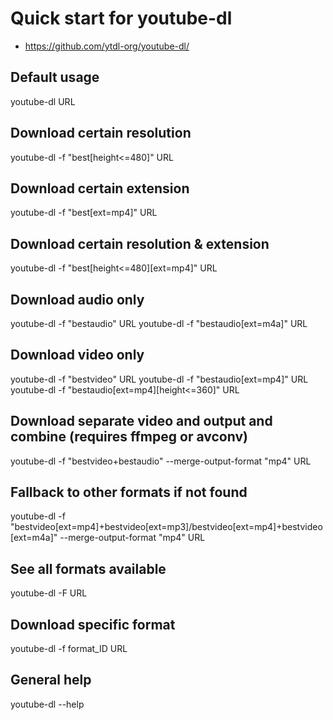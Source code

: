 # Quick start for youtube-dl
- https://github.com/ytdl-org/youtube-dl/

## Default usage
youtube-dl URL

## Download certain resolution
youtube-dl -f "best[height<=480]" URL

## Download certain extension
youtube-dl -f "best[ext=mp4]" URL

## Download certain resolution & extension
youtube-dl -f "best[height<=480][ext=mp4]" URL

## Download audio only
youtube-dl -f "bestaudio" URL
youtube-dl -f "bestaudio[ext=m4a]" URL

## Download video only
youtube-dl -f "bestvideo" URL
youtube-dl -f "bestaudio[ext=mp4]" URL
youtube-dl -f "bestaudio[ext=mp4][height<=360]" URL

## Download separate video and output and combine (requires ffmpeg or avconv)
youtube-dl -f "bestvideo+bestaudio" --merge-output-format "mp4" URL

## Fallback to other formats if not found
youtube-dl -f "bestvideo[ext=mp4]+bestvideo[ext=mp3]/bestvideo[ext=mp4]+bestvideo[ext=m4a]" --merge-output-format "mp4" URL

## See all formats available
youtube-dl -F URL 

## Download specific format
youtube-dl -f format_ID URL 

## General help 
youtube-dl --help